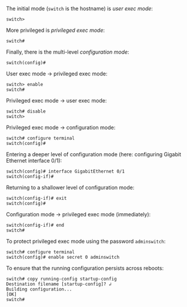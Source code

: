 The initial mode (`switch` is the hostname) is *user exec mode*:

    switch>

More privileged is *privileged exec mode*:

    switch#

Finally, there is the multi-level *configuration mode*:

    switch(config)#

User exec mode → privileged exec mode:

    switch> enable
    switch#

Privileged exec mode → user exec mode:

    switch# disable
    switch>

Privileged exec mode → configuration mode:

    switch# configure terminal
    switch(config)#

Entering a deeper level of configuration mode (here: configuring Gigabit
Ethernet interface 0/1):

    switch(config)# interface GigabitEthernet 0/1
    switch(config-if)#

Returning to a shallower level of configuration mode:

    switch(config-if)# exit
    switch(config)#

Configuration mode → privileged exec mode (immediately):

    switch(config-if)# end
    switch#

To protect privileged exec mode using the password `adminswitch`:

    switch# configure terminal
    switch(config)# enable secret 0 adminswitch

To ensure that the running configuration persists across reboots:

    switch# copy running-config startup-config
    Destination filename [startup-config]? ↲
    Building configuration...
    [OK]
    switch#
